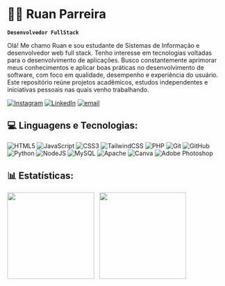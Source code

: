 # 👨‍💻 Ruan Parreira

**`Desenvolvedor FullStack`**

Olá! Me chamo Ruan e sou estudante de Sistemas de Informação e desenvolvedor web full stack. Tenho interesse em tecnologias voltadas para o desenvolvimento de aplicações. Busco constantemente aprimorar meus conhecimentos e aplicar boas práticas no desenvolvimento de software, com foco em qualidade, desempenho e experiência do usuário. Este repositório reúne projetos acadêmicos, estudos independentes e iniciativas pessoais nas quais venho trabalhando.

[![Instagram](https://img.shields.io/badge/Instagram-%23E4405F.svg?logo=Instagram&logoColor=white)](https://instagram.com/ruan.parreira) [![LinkedIn](https://img.shields.io/badge/LinkedIn-%230077B5.svg?logo=linkedin&logoColor=white)](https://linkedin.com/in/ruan-parreira-0a4332279) [![email](https://img.shields.io/badge/Email-D14836?logo=gmail&logoColor=white)](mailto:ruanparreira22@gmail.com)

## 💻 Linguagens e Tecnologias:

![HTML5](https://img.shields.io/badge/html5-%23E34F26.svg?style=for-the-badge&logo=html5&logoColor=white) ![JavaScript](https://img.shields.io/badge/javascript-%23323330.svg?style=for-the-badge&logo=javascript&logoColor=%23F7DF1E) ![CSS3](https://img.shields.io/badge/css3-%231572B6.svg?style=for-the-badge&logo=css3&logoColor=white) ![TailwindCSS](https://img.shields.io/badge/tailwindcss-%2338B2AC.svg?style=for-the-badge&logo=tailwind-css&logoColor=white) ![PHP](https://img.shields.io/badge/php-%23777BB4.svg?style=for-the-badge&logo=php&logoColor=white) ![Git](https://img.shields.io/badge/git-%23F05033.svg?style=for-the-badge&logo=git&logoColor=white) ![GitHub](https://img.shields.io/badge/github-%23121011.svg?style=for-the-badge&logo=github&logoColor=white) ![Python](https://img.shields.io/badge/python-3670A0?style=for-the-badge&logo=python&logoColor=ffdd54) ![NodeJS](https://img.shields.io/badge/node.js-6DA55F?style=for-the-badge&logo=node.js&logoColor=white) ![MySQL](https://img.shields.io/badge/mysql-4479A1.svg?style=for-the-badge&logo=mysql&logoColor=white) ![Apache](https://img.shields.io/badge/apache-%23D42029.svg?style=for-the-badge&logo=apache&logoColor=white) ![Canva](https://img.shields.io/badge/Canva-%2300C4CC.svg?style=for-the-badge&logo=Canva&logoColor=white) ![Adobe Photoshop](https://img.shields.io/badge/adobe%20photoshop-%2331A8FF.svg?style=for-the-badge&logo=adobe%20photoshop&logoColor=white)


## 📊 Estatísticas:

<p>
  <img src="https://github-readme-stats.vercel.app/api?username=RuanParreira&theme=dark&hide_border=true&include_all_commits=false&count_private=false&locale=pt-br" height="200"/>
  &nbsp; 
  <img src="https://github-readme-stats.vercel.app/api/top-langs/?username=RuanParreira&theme=dark&hide_border=true&include_all_commits=false&count_private=false&layout=compact&locale=pt-br" height="200"/>
</p>




